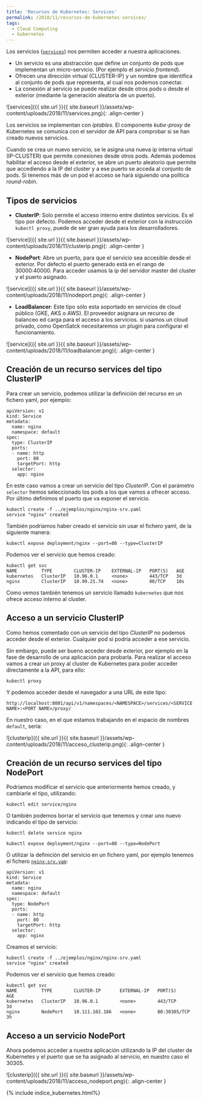 ```yaml
---
title: 'Recursos de Kubernetes: Services'
permalink: /2018/11/recursos-de-kubernetes-services/
tags:
  - Cloud Computing
  - kubernetes
---
```

Los servicios ([`services`](https://kubernetes.io/docs/concepts/services-networking/service/)) nos permiten acceder a nuestra aplicaciones.

* Un servicio es una abstracción que define un conjunto de pods que implementan un micro-servicio. (Por ejemplo el *servicio frontend*).
* Ofrecen una dirección virtual (CLUSTER-IP) y un nombre que identifica al conjunto de pods que representa, al cual nos podemos conectar.
* La conexión al servicio se puede realizar desde otros pods o desde el exterior (mediante la generación aleatoria de un puerto).

![services]({{ site.url }}{{ site.baseurl }}/assets/wp-content/uploads/2018/11/services.png){: .align-center }

Los servicios se implementan con *iptables*. El componente *kube-proxy* de Kubernetes se comunica con el servidor de API para comprobar si se han creado nuevos servicios. 

Cuando se crea un nuevo servicio, se le asigna una nueva ip interna virtual (IP-CLUSTER) que permite conexiones desde otros pods. Además podemos habilitar el acceso desde el exterior, se abre un puerto aleatorio que permite que accediendo a la IP del cluster y a ese puerto se acceda al conjunto de pods. Si tenemos más de un pod el acceso se hará siguiendo una política *round-robin*.

<!--more-->

## Tipos de servicios

* **ClusterIP**: Solo permite el acceso interno entre distintos servicios. Es el tipo por defecto. Podemos acceder desde el exterior con la instrucción `kubectl proxy`, puede de ser gran ayuda para los desarrolladores.

![service]({{ site.url }}{{ site.baseurl }}/assets/wp-content/uploads/2018/11/clusterip.png){: .align-center }

* **NodePort**: Abre un puerto, para que el servicio sea accesible desde el exterior. Por defecto el puerto generado está en el rango de 30000:40000. Para acceder usamos la ip del servidor master del cluster y el puerto asignado.

![service]({{ site.url }}{{ site.baseurl }}/assets/wp-content/uploads/2018/11/nodeport.png){: .align-center }

* **LoadBalancer**: Este tipo sólo esta soportado en servicios de cloud público (GKE, AKS o AWS). El proveedor asignara un recurso de balanceo ed carga para el acceso a los servicios. si usamos un cloud privado, como OpenSatck necesitaremos un plugin para configurar el funcionamiento.

![service]({{ site.url }}{{ site.baseurl }}/assets/wp-content/uploads/2018/11/loadbalancer.png){: .align-center }

## Creación de un recurso services del tipo ClusterIP

Para crear un servicio, podemos utilizar la definición del recurso en un fichero yaml, por ejemplo:

    apiVersion: v1
    kind: Service
    metadata:
      name: nginx
      namespace: default
    spec:
      type: ClusterIP
      ports:
      - name: http
        port: 80
        targetPort: http
      selector:
        app: nginx

En este caso vamos a crear un servicio del tipo *ClusterIP*. Con el parámetro `selector` hemos seleccionado los pods a los que vamos a ofrecer acceso. Por último definimos el puerto que va exponer el servicio.

    kubectl create -f ../ejemplos/nginx/nginx-srv.yaml 
    service "nginx" created

También podríamos haber creado el servicio sin usar el fichero yaml, de la siguiente manera:

    kubectl expose deployment/nginx --port=80 --type=ClusterIP

Podemos ver el servicio que hemos creado:

    kubectl get svc
    NAME         TYPE        CLUSTER-IP    EXTERNAL-IP   PORT(S)   AGE
    kubernetes   ClusterIP   10.96.0.1     <none>        443/TCP   3d
    nginx        ClusterIP   10.99.21.74   <none>        80/TCP    10s

Como vemos también tenemos un servicio llamado `kubernetes` que nos ofrece acceso interno al cluster.

## Acceso a un servicio ClusterIP

Como hemos comentado con un servicio del tipo *ClusterIP* no podemos acceder desde el exterior. Cualquier pod si podría acceder a ese servicio. 

Sin embargo, puede ser bueno acceder desde exterior, por ejemplo en la fase de desarrollo de una aplicación para probarla. Para realizar el acceso vamos a crear un proxy al cluster de Kubernetes para poder acceder directamente a la API, para ello:

    kubectl proxy

Y podemos acceder desde el navegador a una URL de este tipo:

    http://localhost:8001/api/v1/namespaces/<NAMESPACE>/services/<SERVICE NAME>:<PORT NAME>/proxy/

En nuestro caso, en el que estamos trabajando en el espacio de nombres `default`, sería:

![clusterip]({{ site.url }}{{ site.baseurl }}/assets/wp-content/uploads/2018/11/acceso_clusterip.png){: .align-center }

## Creación de un recurso services del tipo NodePort

Podríamos modificar el servicio que anteriormente hemos creado, y cambiarle el tipo, utilizando:

    kubectl edit service/nginx

O también podemos borrar el servicio que tenemos y crear uno nuevo indicando el tipo de servicio:

    kubectl delete service nginx

    kubectl expose deployment/nginx --port=80 --type=NodePort

O utilizar la definición del servicio en un fichero yaml, por ejemplo tenemos el fichero [`nginx-srv.yam`](https://github.com/josedom24/kubernetes/blob/master/ejemplos/nginx/nginx-srv.yaml):

    apiVersion: v1
    kind: Service
    metadata:
      name: nginx
      namespace: default
    spec:
      type: NodePort
      ports:
      - name: http
        port: 80
        targetPort: http
      selector:
        app: nginx

Creamos el servicio:

    kubectl create -f ../ejemplos/nginx/nginx-srv.yaml 
    service "nginx" created

Podemos ver el servicio que hemos creado:

    kubectl get svc
    NAME         TYPE        CLUSTER-IP       EXTERNAL-IP   PORT(S)        AGE
    kubernetes   ClusterIP   10.96.0.1        <none>        443/TCP        3d
    nginx        NodePort    10.111.102.186   <none>        80:30305/TCP   3h

## Acceso a un servicio NodePort

Ahora podemos acceder a nuestra aplicación utilizando la IP del cluster de Kubernetes y el puerto que se ha asignado al servicio, en nuestro caso el 30305.

![clusterip]({{ site.url }}{{ site.baseurl }}/assets/wp-content/uploads/2018/11/acceso_nodeport.png){: .align-center }

{% include indice_kubernetes.html%}